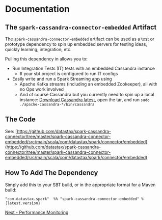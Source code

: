 # Documentation

## The `spark-cassandra-connector-embedded` Artifact

The `spark-cassandra-connector-embedded` artifact can be used as a test or prototype dependency to spin up embedded servers for testing ideas, quickly learning, integration, etc.

Pulling this dependency in allows you to:

- Run Integration Tests (IT) tests with an embedded Cassandra instance
  - If your sbt project is configured to run IT configs
- Easily write and run a Spark Streaming app using 
  - Apache Kafka streams (including an embedded Zookeeper), all with no Ops work involved
  - And of course Cassandra but you currently need to spin up a local instance: [Download Cassandra latest](http://cassandra.apache.org/download/), open the tar, and run `sudo ./apache-cassandra-*/bin/cassandra`

## The Code
See: [https://github.com/datastax/spark-cassandra-connector/tree/master/spark-cassandra-connector-embedded/src/main/scala/com/datastax/spark/connector/embedded](https://github.com/datastax/spark-cassandra-connector/tree/master/spark-cassandra-connector-embedded/src/main/scala/com/datastax/spark/connector/embedded)

## How To Add The Dependency

Simply add this to your SBT build, or in the appropriate format for a Maven build:

    "com.datastax.spark"  %% "spark-cassandra-connector-embedded" % {latest.version}

[Next - Performance Monitoring](11_metrics.md)
